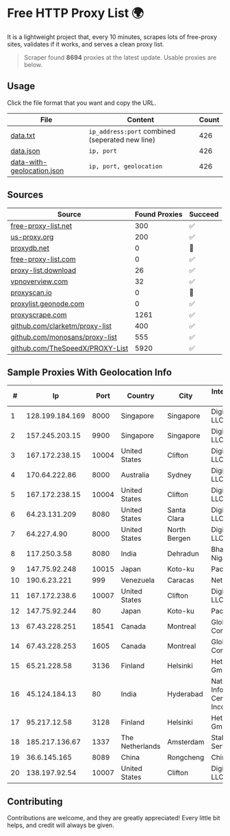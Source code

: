 
# Free HTTP Proxy List 🌍

It is a lightweight project that, every 10 minutes, scrapes lots of free-proxy sites, validates if it works, and serves a clean proxy list.


> Scraper found **8694** proxies at the latest update. Usable proxies are below.

## Usage

Click the file format that you want and copy the URL.


|File|Content|Count|
|----|-------|-----|
|[data.txt](https://raw.githubusercontent.com/themiralay/Proxy-List-World/master/data.txt)|`ip_address:port` combined (seperated new line)|426|
|[data.json](https://raw.githubusercontent.com/themiralay/Proxy-List-World/master/data.json)|`ip, port`|426|
|[data-with-geolocation.json](https://raw.githubusercontent.com/themiralay/Proxy-List-World/master/data-with-geolocation.json)|`ip, port, geolocation`|426|

## Sources

|Source|Found Proxies|Succeed|
|------|-------------|-------|
|[free-proxy-list.net](https://free-proxy-list.net)|300|✅|
|[us-proxy.org](https://www.us-proxy.org)|200|✅|
|[proxydb.net](http://proxydb.net)|0|🚫|
|[free-proxy-list.com](https://free-proxy-list.com/?page=&port=&type%5B%5D=http&type%5B%5D=https&up_time=0&search=Search)|0|✅|
|[proxy-list.download](https://www.proxy-list.download/HTTP)|26|✅|
|[vpnoverview.com](https://vpnoverview.com/privacy/anonymous-browsing/free-proxy-servers)|32|✅|
|[proxyscan.io](https://www.proxyscan.io)|0|🚫|
|[proxylist.geonode.com](https://proxylist.geonode.com/api/proxy-list?limit=300&page=1&sort_by=lastChecked&sort_type=desc&protocols=http,https)|0|✅|
|[proxyscrape.com](https://api.proxyscrape.com/v2/?request=displayproxies&protocol=http&timeout=10000&country=all&ssl=all&anonymity=all)|1261|✅|
|[github.com/clarketm/proxy-list](https://raw.githubusercontent.com/clarketm/proxy-list/master/proxy-list-raw.txt)|400|✅|
|[github.com/monosans/proxy-list](https://raw.githubusercontent.com/monosans/proxy-list/main/proxies/http.txt)|555|✅|
|[github.com/TheSpeedX/PROXY-List](https://raw.githubusercontent.com/TheSpeedX/PROXY-List/master/http.txt)|5920|✅|


## Sample Proxies With Geolocation Info

|#|Ip|Port|Country|City|Internet Service Provider|
|-|--|----|-------|----|-------------------------|
|1|128.199.184.169|8000|Singapore|Singapore|DigitalOcean, LLC|
|2|157.245.203.15|9900|Singapore|Singapore|DigitalOcean, LLC|
|3|167.172.238.15|10004|United States|Clifton|DigitalOcean, LLC|
|4|170.64.222.86|8000|Australia|Sydney|DigitalOcean, LLC|
|5|167.172.238.15|10004|United States|Clifton|DigitalOcean, LLC|
|6|64.23.131.209|8080|United States|Santa Clara|DigitalOcean, LLC|
|7|64.227.4.90|8000|United States|North Bergen|DigitalOcean, LLC|
|8|117.250.3.58|8080|India|Dehradun|Bharat Sanchar Nigam Ltd|
|9|147.75.92.248|10015|Japan|Koto-ku|Packet Host, Inc.|
|10|190.6.23.221|999|Venezuela|Caracas|Net Uno|
|11|167.172.238.6|10007|United States|Clifton|DigitalOcean, LLC|
|12|147.75.92.244|80|Japan|Koto-ku|Packet Host, Inc.|
|13|67.43.228.251|18541|Canada|Montreal|GloboTech Communications|
|14|67.43.228.253|1605|Canada|Montreal|GloboTech Communications|
|15|65.21.228.58|3136|Finland|Helsinki|Hetzner Online GmbH|
|16|45.124.184.13|80|India|Hyderabad|National Informatics Centre Services Incorporated|
|17|95.217.12.58|3128|Finland|Helsinki|Hetzner Online GmbH|
|18|185.217.136.67|1337|The Netherlands|Amsterdam|Stallion Network Services Limited|
|19|36.6.145.165|8089|China|Rongcheng|Chinanet|
|20|138.197.92.54|10007|United States|Clifton|DigitalOcean, LLC|



## Contributing

Contributions are welcome, and they are greatly appreciated! Every
little bit helps, and credit will always be given.

